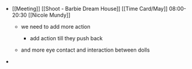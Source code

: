 - [[Meeting]]
[[Shoot - Barbie Dream House]]
[[Time Card/May]] 08:00-20:30
[[Nicole Mundy]]
	 - we need to add more action 
		 - add action till they push back

	 - and more eye contact and interaction between dolls

- 
